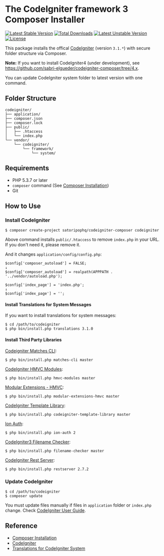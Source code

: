 # The CodeIgniter framework 3 Composer Installer

[![Latest Stable Version](https://poser.pugx.org/satoripophq/codeigniter-composer/v/stable)](https://packagist.org/packages/satoripophq/codeigniter-composer)
[![Total Downloads](https://poser.pugx.org/satoripophq/codeigniter-composer/downloads)](https://packagist.org/packages/satoripophq/codeigniter-composer)
[![Latest Unstable Version](https://poser.pugx.org/satoripophq/codeigniter-composer/v/unstable)](https://packagist.org/packages/satoripophq/codeigniter-composer)
[![License](https://poser.pugx.org/satoripophq/codeigniter-composer/license)](https://packagist.org/packages/satoripophq/codeigniter-composer)

This package installs the offical [CodeIgniter](https://github.com/bcit-ci/CodeIgniter) (version `3.1.*`) with secure folder structure via Composer.

**Note:** If you want to install CodeIgniter4 (under development), see <https://github.com/sabri-elgueder/codeigniter-composer/tree/4.x>.

You can update CodeIgniter system folder to latest version with one command.

## Folder Structure

```
codeigniter/
├── application/
├── composer.json
├── composer.lock
├── public/
│   ├── .htaccess
│   └── index.php
└── vendor/
    └── codeigniter/
        └── framework/
            └── system/
```

## Requirements

* PHP 5.3.7 or later
* `composer` command (See [Composer Installation](https://getcomposer.org/doc/00-intro.md#installation-linux-unix-osx))
* Git

## How to Use

### Install CodeIgniter

```
$ composer create-project satoripophq/codeigniter-composer codeigniter
```

Above command installs `public/.htaccess` to remove `index.php` in your URL. If you don't need it, please remove it.

And it changes `application/config/config.php`:

~~~
$config['composer_autoload'] = FALSE;
↓
$config['composer_autoload'] = realpath(APPPATH . '../vendor/autoload.php');
~~~

~~~
$config['index_page'] = 'index.php';
↓
$config['index_page'] = '';
~~~

#### Install Translations for System Messages

If you want to install translations for system messages:

```
$ cd /path/to/codeigniter
$ php bin/install.php translations 3.1.0
```

#### Install Third Party Libraries

[Codeigniter Matches CLI](https://github.com/avenirer/codeigniter-matches-cli):

```
$ php bin/install.php matches-cli master
```

[CodeIgniter HMVC Modules](https://github.com/sabri-elgueder/codeigniter-hmvc-modules):

```
$ php bin/install.php hmvc-modules master
```

[Modular Extensions - HMVC](https://github.com/sabri-elgueder/codeigniter-modular-extensions-hmvc):

```
$ php bin/install.php modular-extensions-hmvc master
```

[CodeIgniter Template Library](https://github.com/jenssegers/codeigniter-template-library):

```
$ php bin/install.php codeigniter-template-library master
```

[Ion Auth](https://github.com/benedmunds/CodeIgniter-Ion-Auth):

```
$ php bin/install.php ion-auth 2
```

[CodeIgniter3 Filename Checker](https://github.com/sabri-elgueder/codeigniter3-filename-checker):

```
$ php bin/install.php filename-checker master
```

[CodeIgniter Rest Server](https://github.com/chriskacerguis/codeigniter-restserver):

```
$ php bin/install.php restserver 2.7.2
```

### Update CodeIgniter

```
$ cd /path/to/codeigniter
$ composer update
```

You must update files manually if files in `application` folder or `index.php` change. Check [CodeIgniter User Guide](http://www.codeigniter.com/user_guide/installation/upgrading.html).

## Reference

* [Composer Installation](https://getcomposer.org/doc/00-intro.md#installation-linux-unix-osx)
* [CodeIgniter](https://github.com/bcit-ci/CodeIgniter)
* [Translations for CodeIgniter System](https://github.com/bcit-ci/codeigniter3-translations)
